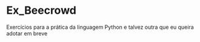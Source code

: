 # Ex_Beecrowd
Exercícios para a prática da linguagem Python e talvez outra que eu queira adotar em breve

